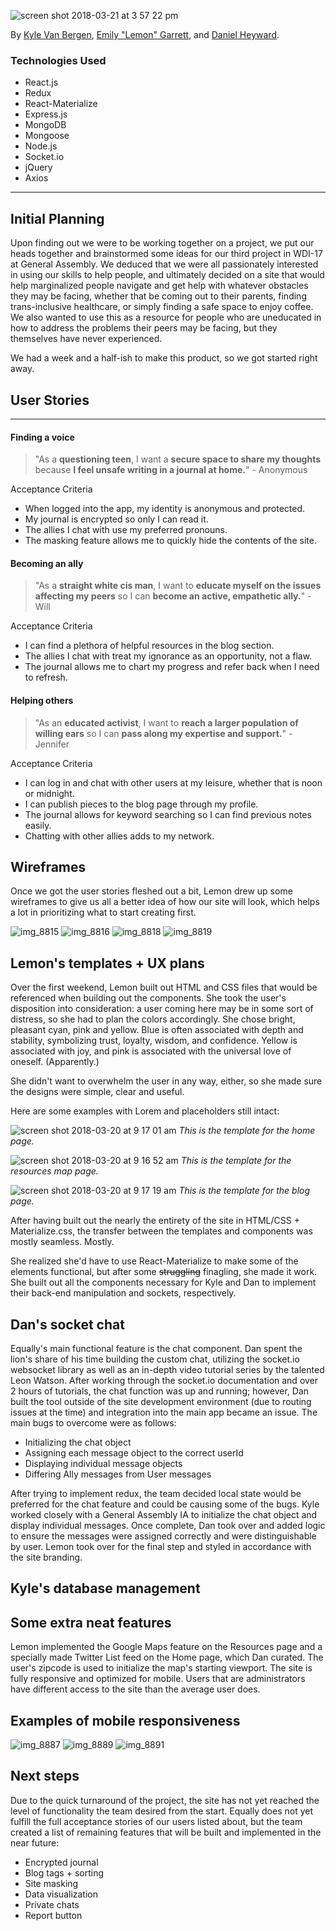 ![screen shot 2018-03-21 at 3 57 22 pm](https://user-images.githubusercontent.com/25888207/37741904-99bccba6-2d20-11e8-945c-a8b2a7e84e38.png)

By [Kyle Van Bergen](http://www.github.com/kyleavb), [Emily "Lemon" Garrett](http://www.github.com/egarrett94), and [Daniel Heyward](http://www.github.com/danheyward).

### Technologies Used
* React.js
* Redux
* React-Materialize
* Express.js
* MongoDB
* Mongoose
* Node.js
* Socket.io
* jQuery
* Axios

***

## Initial Planning

Upon finding out we were to be working together on a project, we put our heads together and brainstormed some ideas for our third project in WDI-17 at General Assembly. We deduced that we were all passionately interested in using our skills to help people, and ultimately decided on a site that would help marginalized people navigate and get help with whatever obstacles they may be facing, whether that be coming out to their parents, finding trans-inclusive healthcare, or simply finding a safe space to enjoy coffee. We also wanted to use this as a resource for people who are uneducated in how to address the problems their peers may be facing, but they themselves have never experienced.

We had a week and a half-ish to make this product, so we got started right away.

## User Stories
***
#### Finding a voice
> "As a **questioning teen**, I want a **secure space to share my thoughts** because **I feel unsafe writing in a journal at home.**" - Anonymous

Acceptance Criteria
  * When logged into the app, my identity is anonymous and protected.
  * My journal is encrypted so only I can read it.
  * The allies I chat with use my preferred pronouns.
  * The masking feature allows me to quickly hide the contents of the site.

#### Becoming an ally
> "As a **straight white cis man**, I want to **educate myself on the issues affecting my peers** so I can **become an active, empathetic ally.**" - Will

Acceptance Criteria
  * I can find a plethora of helpful resources in the blog section.
  * The allies I chat with treat my ignorance as an opportunity, not a flaw.
  * The journal allows me to chart my progress and refer back when I need to refresh.

#### Helping others
> "As an **educated activist**, I want to **reach a larger population of willing ears** so I can **pass along my expertise and support.**" - Jennifer

Acceptance Criteria
  * I can log in and chat with other users at my leisure, whether that is noon or midnight.
  * I can publish pieces to the blog page through my profile.
  * The journal allows for keyword searching so I can find previous notes easily.
  * Chatting with other allies adds to my network.

## Wireframes

Once we got the user stories fleshed out a bit, Lemon drew up some wireframes to give us all a better idea of how our site will look, which helps a lot in prioritizing what to start creating first.

![img_8815](https://user-images.githubusercontent.com/25888207/37743036-7494ca2c-2d25-11e8-9e5a-08d3e8ae022c.jpg)
![img_8816](https://user-images.githubusercontent.com/25888207/37743037-74a896d8-2d25-11e8-8c5a-9e8a59441df4.jpg)
![img_8818](https://user-images.githubusercontent.com/25888207/37743038-74bc1910-2d25-11e8-8908-9cea544b33ce.jpg)
![img_8819](https://user-images.githubusercontent.com/25888207/37743039-74d0ab00-2d25-11e8-8a97-fa5e9f5b9789.jpg)

## Lemon's templates + UX plans

Over the first weekend, Lemon built out HTML and CSS files that would be referenced when building out the components. She took the user's disposition into consideration: a user coming here may be in some sort of distress, so she had to plan the colors accordingly. She chose bright, pleasant cyan, pink and yellow. Blue is often associated with depth and stability, symbolizing trust, loyalty, wisdom, and confidence. Yellow is associated with joy, and pink is associated with the universal love of oneself. (Apparently.)

She didn't want to overwhelm the user in any way, either, so she made sure the designs were simple, clear and useful.

Here are some examples with Lorem and placeholders still intact:

![screen shot 2018-03-20 at 9 17 01 am](https://user-images.githubusercontent.com/25888207/37743523-b3f7c2a8-2d27-11e8-864a-caadeb5853cf.png)
_This is the template for the home page._

![screen shot 2018-03-20 at 9 16 52 am](https://user-images.githubusercontent.com/25888207/37743522-b3e28672-2d27-11e8-9d7a-a857cbc79a3d.png)
_This is the template for the resources map page._

![screen shot 2018-03-20 at 9 17 19 am](https://user-images.githubusercontent.com/25888207/37743524-b40d294a-2d27-11e8-971a-6add37b2b677.png)
_This is the template for the blog page._

After having built out the nearly the entirety of the site in HTML/CSS + Materialize.css, the transfer between the templates and components was mostly seamless. Mostly.

She realized she'd have to use React-Materialize to make some of the elements functional, but after some ~~struggling~~ finagling, she made it work. She built out all the components necessary for Kyle and Dan to implement their back-end manipulation and sockets, respectively.

## Dan's socket chat
Equally's main functional feature is the chat component. Dan spent the lion's share of his time building the custom chat, utilizing the socket.io websocket library as well as an in-depth video tutorial series by the talented Leon Watson. After working through the socket.io documentation and over 2 hours of tutorials, the chat function was up and running; however, Dan built the tool outside of the site development environment (due to routing issues at the time) and integration into the main app became an issue. The main bugs to overcome were as follows:

* Initializing the chat object
* Assigning each message object to the correct userId
* Displaying individual message objects
* Differing Ally messages from User messages

After trying to implement redux, the team decided local state would be preferred for the chat feature and could be causing some of the bugs. Kyle worked closely with a General Assembly IA to initialize the chat object and display individual messages. Once complete, Dan took over and added logic to ensure the messages were assigned correctly and were distinguishable by user. Lemon took over for the final step and styled in accordance with the site branding.

## Kyle's database management


## Some extra neat features


Lemon implemented the Google Maps feature on the Resources page and a specially made Twitter List feed on the Home page, which Dan curated. The user's zipcode is used to initialize the map's starting viewport. The site is fully responsive and optimized for mobile. Users that are administrators have different access to the site than the average user does.

## Examples of mobile responsiveness
![img_8887](https://user-images.githubusercontent.com/25888207/37885933-d2d0bcc8-306c-11e8-81d2-8fdc6636c9fa.PNG)
![img_8889](https://user-images.githubusercontent.com/25888207/37885934-d2ec0b9a-306c-11e8-8612-c5b8020d0943.PNG)
![img_8891](https://user-images.githubusercontent.com/25888207/37885935-d2fe68c6-306c-11e8-8ac8-f8117ec88f0e.PNG)

## Next steps

Due to the quick turnaround of the project, the site has not yet reached the level of functionality the team desired from the start. Equally does not yet fulfill the full acceptance stories of our users listed about, but the team created a list of remaining features that will be built and implemented in the near future:

* Encrypted journal
* Blog tags + sorting
* Site masking
* Data visualization
* Private chats
* Report button
